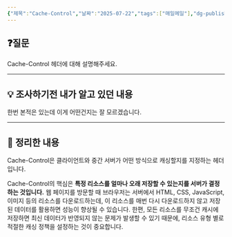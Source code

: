 ```yaml
---
{"제목":"Cache-Control","날짜":"2025-07-22","tags":["매일메일"],"dg-publish":true,"permalink":"/매일메일/25년7월/Cache-Control/","dgPassFrontmatter":true,"created":"2025-07-22T13:44:18.637+09:00","updated":"2025-07-22T13:49:05.626+09:00"}
---
```


## ❓질문

Cache-Control 헤더에 대해 설명해주세요.

---
## 💡 조사하기전 내가 알고 있던 내용

한번 본적은 있는데 이게 어떤건지는 잘 모르겠습니다.

---
## 🏫 정리한 내용

Cache-Control은 클라이언트와 중간 서버가 어떤 방식으로 캐싱할지를 지정하는 헤더입니다.

Cache-Control의 핵심은 **특정 리소스를 얼마나 오래 저장할 수 있는지를 서버가 결정하는 것입니다.** 웹 페이지를 방문할 때 브라우저는 서버에서 HTML, CSS, JavaScript, 이미지 등의 리소스를 다운로드하는데, 이 리소스를 매번 다시 다운로드하지 않고 저장된 데이터를 활용하면 성능이 향상될 수 있습니다. 한편, 모든 리소스를 무조건 캐시에 저장하면 최신 데이터가 반영되지 않는 문제가 발생할 수 있기 때문에, 리소스 유형 별로 적절한 캐싱 정책을 설정하는 것이 중요합니다.